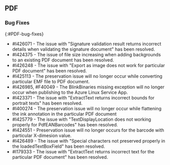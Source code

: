 ## PDF

### Bug Fixes 
{:#PDF-bug-fixes}

* \#I426071 -   The issue with "Signature validation result returns incorrect details when validating the signature document" has been resolved.  
* \#I424375 -    The issue of file size increasing when adding backgrounds to an existing PDF document has been resolved. 
* \#I426248 -    The issue with "Export as image does not work for particular PDF document" has been resolved. 
* \#I425113 -    The preservation issue will no longer occur while converting particular EMF file to PDF document. 
* \#I426985, \#F40049 - The BlinkBinaries missing exception will no longer occur when publishing to the Azure Linux Service App. 
* \#I423371 -   The issue with "ExtractText returns incorrect bounds for portrait texts" has been resolved. 
* \#I400274 -   The preservation issue will no longer occur while flattening the ink annotation in the particular PDF document 
* \#I425779 -   The issue with "TextDisplayLocation does not working properly for PdfEANBarcodes" has been resolved.
* \#I424551 -   Preservation issue will no longer occurs for the barcode with particular X-dimesion value. 
* \#I426489 -   The issue with "Special characters not preserved properly in the loadedTextBoxField" has been resolved. 
* \#I179333 -   The issue with "ExtractText returns incorrect text for the particular PDF document" has been resolved.   

